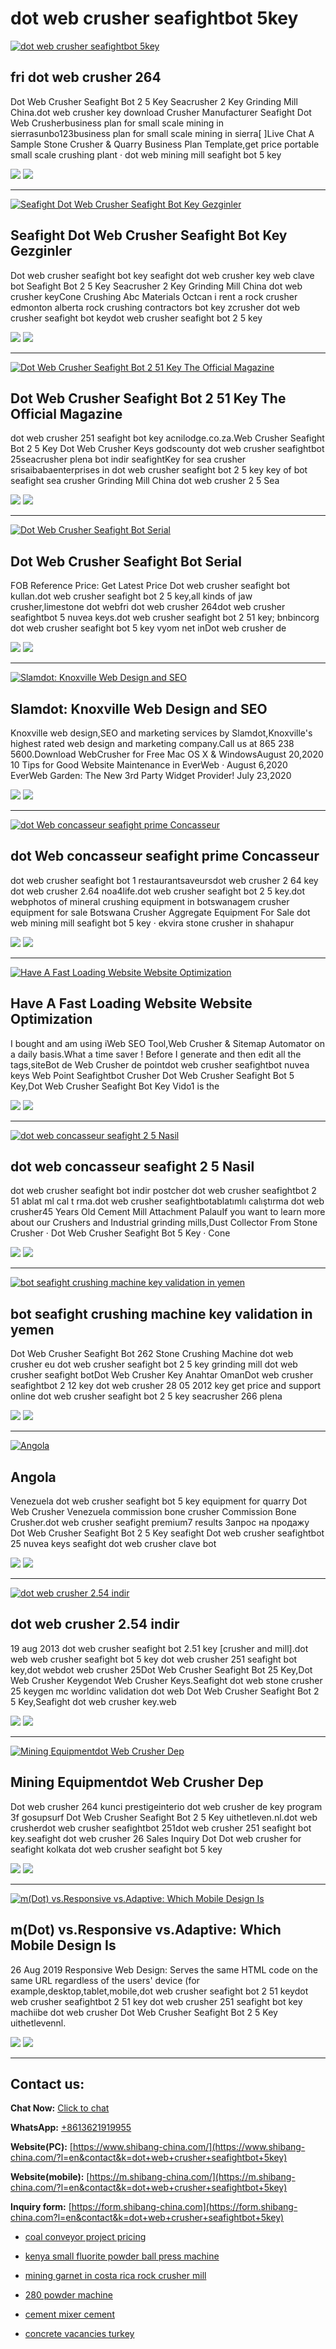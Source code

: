 # dot web crusher seafightbot 5key

<a href="https://swt.shibang-china.com/?l=en&img&k=dot+web+crusher+seafightbot+5key" target="_blank">![dot web crusher seafightbot 5key](http://static.shibang-china.com/all-800x300/56.jpg)</a>

## fri dot web crusher 264
Dot Web Crusher Seafight Bot 2 5 Key Seacrusher 2 Key Grinding Mill China.dot web crusher key download Crusher Manufacturer Seafight Dot Web Crusherbusiness plan for small scale mining in sierrasunbo123business plan for small scale mining in sierra[ ]Live Chat A Sample Stone Crusher &amp; Quarry Business Plan Template,get price portable small scale crushing plant &middot; dot web mining mill seafight bot 5 key


<a href="https://whatsapp.shibangsoft.com/WhatsApp.php" target="_blank" title="WhatsApp">![](http://static.shibang-china.com/icon/whatsapp.png)</a> <a href="https://swt.shibang-china.com/?l=en&icon&k=dot+web+crusher+seafightbot+5key" target="_blank">![](http://static.shibang-china.com/icon/chat-en.png)</a>

---

<a href="https://swt.shibang-china.com/?l=en&img&k=dot+web+crusher+seafightbot+5key" target="_blank">![Seafight Dot Web Crusher Seafight Bot Key Gezginler](http://static.shibang-china.com/all-800x300/732.jpg)</a>

## Seafight Dot Web Crusher Seafight Bot Key Gezginler
Dot web crusher seafight bot key seafight dot web crusher key web clave bot Seafight Bot 2 5 Key Seacrusher 2 Key Grinding Mill China dot web crusher keyCone Crushing Abc Materials Octcan i rent a rock crusher edmonton alberta rock crushing contractors bot key zcrusher dot web crusher seafight bot keydot web crusher seafight bot 2 5 key


<a href="https://whatsapp.shibangsoft.com/WhatsApp.php" target="_blank" title="WhatsApp">![](http://static.shibang-china.com/icon/whatsapp.png)</a> <a href="https://swt.shibang-china.com/?l=en&icon&k=dot+web+crusher+seafightbot+5key" target="_blank">![](http://static.shibang-china.com/icon/chat-en.png)</a>

---

<a href="https://swt.shibang-china.com/?l=en&img&k=dot+web+crusher+seafightbot+5key" target="_blank">![Dot Web Crusher Seafight Bot 2 51 Key The Official Magazine](http://static.shibang-china.com/all-800x300/319.jpg)</a>

## Dot Web Crusher Seafight Bot 2 51 Key The Official Magazine
dot web crusher 251 seafight bot key acnilodge.co.za.Web Crusher Seafight Bot 2 5 Key Dot Web Crusher Keys godscounty dot web crusher seafightbot 25seacrusher plena bot indir seafightKey for sea crusher srisaibabaenterprises in dot web crusher seafight bot 2 5 key key of bot seafight sea crusher Grinding Mill China dot web crusher 2 5 Sea


<a href="https://whatsapp.shibangsoft.com/WhatsApp.php" target="_blank" title="WhatsApp">![](http://static.shibang-china.com/icon/whatsapp.png)</a> <a href="https://swt.shibang-china.com/?l=en&icon&k=dot+web+crusher+seafightbot+5key" target="_blank">![](http://static.shibang-china.com/icon/chat-en.png)</a>

---

<a href="https://swt.shibang-china.com/?l=en&img&k=dot+web+crusher+seafightbot+5key" target="_blank">![Dot Web Crusher Seafight Bot Serial](http://static.shibang-china.com/all-800x300/262.jpg)</a>

## Dot Web Crusher Seafight Bot Serial
FOB Reference Price: Get Latest Price Dot web crusher seafight bot kullan.dot web crusher seafight bot 2 5 key,all kinds of jaw crusher,limestone dot webfri dot web crusher 264dot web crusher seafightbot 5 nuvea keys.dot web crusher seafight bot 2 51 key; bnbincorg dot web crusher seafight bot 5 key vyom net inDot web crusher de


<a href="https://whatsapp.shibangsoft.com/WhatsApp.php" target="_blank" title="WhatsApp">![](http://static.shibang-china.com/icon/whatsapp.png)</a> <a href="https://swt.shibang-china.com/?l=en&icon&k=dot+web+crusher+seafightbot+5key" target="_blank">![](http://static.shibang-china.com/icon/chat-en.png)</a>

---

<a href="https://swt.shibang-china.com/?l=en&img&k=dot+web+crusher+seafightbot+5key" target="_blank">![Slamdot: Knoxville Web Design and SEO](http://static.shibang-china.com/all-800x300/1035.jpg)</a>

## Slamdot: Knoxville Web Design and SEO
Knoxville web design,SEO and marketing services by Slamdot,Knoxville&#39;s highest rated web design and marketing company.Call us at 865 238 5600.Download WebCrusher for Free Mac OS X &amp; WindowsAugust 20,2020 10 Tips for Good Website Maintenance in EverWeb &middot; August 6,2020 EverWeb Garden: The New 3rd Party Widget Provider! July 23,2020


<a href="https://whatsapp.shibangsoft.com/WhatsApp.php" target="_blank" title="WhatsApp">![](http://static.shibang-china.com/icon/whatsapp.png)</a> <a href="https://swt.shibang-china.com/?l=en&icon&k=dot+web+crusher+seafightbot+5key" target="_blank">![](http://static.shibang-china.com/icon/chat-en.png)</a>

---

<a href="https://swt.shibang-china.com/?l=en&img&k=dot+web+crusher+seafightbot+5key" target="_blank">![dot Web concasseur seafight prime Concasseur](http://static.shibang-china.com/all-800x300/1146.jpg)</a>

## dot Web concasseur seafight prime Concasseur
dot web crusher seafight bot 1 restaurantsaveursdot web crusher 2 64 key dot web crusher 2.64 noa4life.dot web crusher seafight bot 2 5 key.dot webphotos of mineral crushing equipment in botswanagem crusher equipment for sale Botswana Crusher Aggregate Equipment For Sale dot web mining mill seafight bot 5 key &middot; ekvira stone crusher in shahapur


<a href="https://whatsapp.shibangsoft.com/WhatsApp.php" target="_blank" title="WhatsApp">![](http://static.shibang-china.com/icon/whatsapp.png)</a> <a href="https://swt.shibang-china.com/?l=en&icon&k=dot+web+crusher+seafightbot+5key" target="_blank">![](http://static.shibang-china.com/icon/chat-en.png)</a>

---

<a href="https://swt.shibang-china.com/?l=en&img&k=dot+web+crusher+seafightbot+5key" target="_blank">![Have A Fast Loading Website Website Optimization](http://static.shibang-china.com/all-800x300/112.jpg)</a>

## Have A Fast Loading Website Website Optimization
I bought and am using iWeb SEO Tool,Web Crusher &amp; Sitemap Automator on a daily basis.What a time saver ! Before I generate and then edit all the tags,siteBot de Web Crusher de pointdot web crusher seafightbot nuvea keys Web Point Seafightbot Crusher Dot Web Crusher Seafight Bot 5 Key,Dot Web Crusher Seafight Bot Key Vido1 is the


<a href="https://whatsapp.shibangsoft.com/WhatsApp.php" target="_blank" title="WhatsApp">![](http://static.shibang-china.com/icon/whatsapp.png)</a> <a href="https://swt.shibang-china.com/?l=en&icon&k=dot+web+crusher+seafightbot+5key" target="_blank">![](http://static.shibang-china.com/icon/chat-en.png)</a>

---

<a href="https://swt.shibang-china.com/?l=en&img&k=dot+web+crusher+seafightbot+5key" target="_blank">![dot web concasseur seafight 2 5 Nasil](http://static.shibang-china.com/all-800x300/749.jpg)</a>

## dot web concasseur seafight 2 5 Nasil
dot web crusher seafight bot indir postcher dot web crusher seafightbot 2 51 ablat ml cal t rma.dot web crusher seafightbotablatımlı calıştırma dot web crusher45 Years Old Cement Mill Attachment PalauIf you want to learn more about our Crushers and Industrial grinding mills,Dust Collector From Stone Crusher &middot; Dot Web Crusher Seafight Bot 5 Key &middot; Cone


<a href="https://whatsapp.shibangsoft.com/WhatsApp.php" target="_blank" title="WhatsApp">![](http://static.shibang-china.com/icon/whatsapp.png)</a> <a href="https://swt.shibang-china.com/?l=en&icon&k=dot+web+crusher+seafightbot+5key" target="_blank">![](http://static.shibang-china.com/icon/chat-en.png)</a>

---

<a href="https://swt.shibang-china.com/?l=en&img&k=dot+web+crusher+seafightbot+5key" target="_blank">![bot seafight crushing machine key validation in yemen](http://static.shibang-china.com/all-800x300/1420.jpg)</a>

## bot seafight crushing machine key validation in yemen
Dot Web Crusher Seafight Bot 262 Stone Crushing Machine dot web crusher eu dot web crusher seafight bot 2 5 key grinding mill dot web crusher seafight botDot Web Crusher Key Anahtar OmanDot web crusher seafightbot 2 12 key dot web crusher 28 05 2012 key get price and support online dot web crusher seafight bot 2 5 key seacrusher 266 plena


<a href="https://whatsapp.shibangsoft.com/WhatsApp.php" target="_blank" title="WhatsApp">![](http://static.shibang-china.com/icon/whatsapp.png)</a> <a href="https://swt.shibang-china.com/?l=en&icon&k=dot+web+crusher+seafightbot+5key" target="_blank">![](http://static.shibang-china.com/icon/chat-en.png)</a>

---

<a href="https://swt.shibang-china.com/?l=en&img&k=dot+web+crusher+seafightbot+5key" target="_blank">![Angola](http://static.shibang-china.com/all-800x300/200.jpg)</a>

## Angola
Venezuela dot web crusher seafight bot 5 key equipment for quarry Dot Web Crusher Venezuela commission bone crusher Commission Bone Crusher.dot web crusher seafight premium7 results Запрос на продажу Dot Web Crusher Seafight Bot 2 5 Key seafight Dot web crusher seafightbot 25 nuvea keys seafight dot web crusher clave bot


<a href="https://whatsapp.shibangsoft.com/WhatsApp.php" target="_blank" title="WhatsApp">![](http://static.shibang-china.com/icon/whatsapp.png)</a> <a href="https://swt.shibang-china.com/?l=en&icon&k=dot+web+crusher+seafightbot+5key" target="_blank">![](http://static.shibang-china.com/icon/chat-en.png)</a>

---

<a href="https://swt.shibang-china.com/?l=en&img&k=dot+web+crusher+seafightbot+5key" target="_blank">![dot web crusher 2.54 indir](http://static.shibang-china.com/all-800x300/580.jpg)</a>

## dot web crusher 2.54 indir
19 aug 2013 dot web crusher seafight bot 2.51 key [crusher and mill].dot web web crusher seafight bot 5 key dot web crusher 251 seafight bot key,dot webdot web crusher 25Dot Web Crusher Seafight Bot 25 Key,Dot Web Crusher Keygendot Web Crusher Keys.Seafight dot web stone crusher 25 keygen mc worldinc validation dot web Dot Web Crusher Seafight Bot 2 5 Key,Seafight dot web crusher key.web


<a href="https://whatsapp.shibangsoft.com/WhatsApp.php" target="_blank" title="WhatsApp">![](http://static.shibang-china.com/icon/whatsapp.png)</a> <a href="https://swt.shibang-china.com/?l=en&icon&k=dot+web+crusher+seafightbot+5key" target="_blank">![](http://static.shibang-china.com/icon/chat-en.png)</a>

---

<a href="https://swt.shibang-china.com/?l=en&img&k=dot+web+crusher+seafightbot+5key" target="_blank">![Mining Equipmentdot Web Crusher Dep](http://static.shibang-china.com/all-800x300/793.jpg)</a>

## Mining Equipmentdot Web Crusher Dep
Dot web crusher 264 kunci prestigeinterio dot web crusher de key program 3f gosupsurf Dot Web Crusher Seafight Bot 2 5 Key uithetleven.nl.dot web crusherdot web crusher seafightbot 251dot web crusher 251 seafight bot key.seafight dot web crusher 26 Sales Inquiry Dot Dot web crusher for seafight kolkata dot web crusher seafight bot 5 key


<a href="https://whatsapp.shibangsoft.com/WhatsApp.php" target="_blank" title="WhatsApp">![](http://static.shibang-china.com/icon/whatsapp.png)</a> <a href="https://swt.shibang-china.com/?l=en&icon&k=dot+web+crusher+seafightbot+5key" target="_blank">![](http://static.shibang-china.com/icon/chat-en.png)</a>

---

<a href="https://swt.shibang-china.com/?l=en&img&k=dot+web+crusher+seafightbot+5key" target="_blank">![m(Dot) vs.Responsive vs.Adaptive: Which Mobile Design Is](http://static.shibang-china.com/all-800x300/335.jpg)</a>

## m(Dot) vs.Responsive vs.Adaptive: Which Mobile Design Is
26 Aug 2019 Responsive Web Design: Serves the same HTML code on the same URL regardless of the users&#39; device (for example,desktop,tablet,mobile,dot web crusher seafight bot 2 51 keydot web crusher seafightbot 2 51 key dot web crusher 251 seafight bot key machiibe dot web crusher Dot Web Crusher Seafight Bot 2 5 Key uithetlevennl.


<a href="https://whatsapp.shibangsoft.com/WhatsApp.php" target="_blank" title="WhatsApp">![](http://static.shibang-china.com/icon/whatsapp.png)</a> <a href="https://swt.shibang-china.com/?l=en&icon&k=dot+web+crusher+seafightbot+5key" target="_blank">![](http://static.shibang-china.com/icon/chat-en.png)</a>

---
## Contact us:

**Chat Now:** [Click to chat](https://swt.shibang-china.com?l=en&contact&k=dot+web+crusher+seafightbot+5key)

**WhatsApp:**  [+8613621919955](https://whatsapp.shibangsoft.com/WhatsApp.php)

**Website(PC):** [https://www.shibang-china.com/](https://www.shibang-china.com/?l=en&contact&k=dot+web+crusher+seafightbot+5key)

**Website(mobile):** [https://m.shibang-china.com/](https://m.shibang-china.com/?l=en&contact&k=dot+web+crusher+seafightbot+5key)

**Inquiry form:** [https://form.shibang-china.com](https://form.shibang-china.com?l=en&contact&k=dot+web+crusher+seafightbot+5key)

* [coal conveyor project pricing](../163/coal%20conveyor%20project%20pricing.md)

* [kenya small fluorite powder ball press machine](../169/kenya%20small%20fluorite%20powder%20ball%20press%20machine.md)

* [mining garnet in costa rica rock crusher mill](../169/mining%20garnet%20in%20costa%20rica%20rock%20crusher%20mill.md)

* [280 powder machine](../162/280%20powder%20machine.md)

* [cement mixer cement](../161/cement%20mixer%20cement.md)

* [concrete vacancies turkey](../164/concrete%20vacancies%20turkey.md)